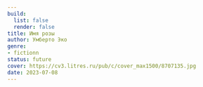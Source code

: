 ```yaml
---
build:
  list: false
  render: false
title: Имя розы
author: Умберто Эко
genre:
- fictionn
status: future
cover: https://cv3.litres.ru/pub/c/cover_max1500/8707135.jpg
date: 2023-07-08
---
```


